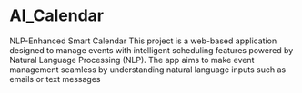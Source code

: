# AI_Calendar
NLP-Enhanced Smart Calendar This project is a web-based application designed to manage events with intelligent scheduling features powered by Natural Language Processing (NLP). The app aims to make event management seamless by understanding natural language inputs such as emails or text messages

